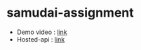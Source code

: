 # samudai-assignment

- Demo video : [link](https://drive.google.com/file/d/1OIWsaZsTi4Erxr22Dxu780b6hEWYyg9h/view?usp=sharing)
- Hosted-api : [link](https://samudai-kenny.herokuapp.com/getusers)
